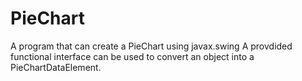 # PieChart
A program that can create a PieChart using javax.swing
A provdided functional interface can be used to convert an object into a PieChartDataElement.
